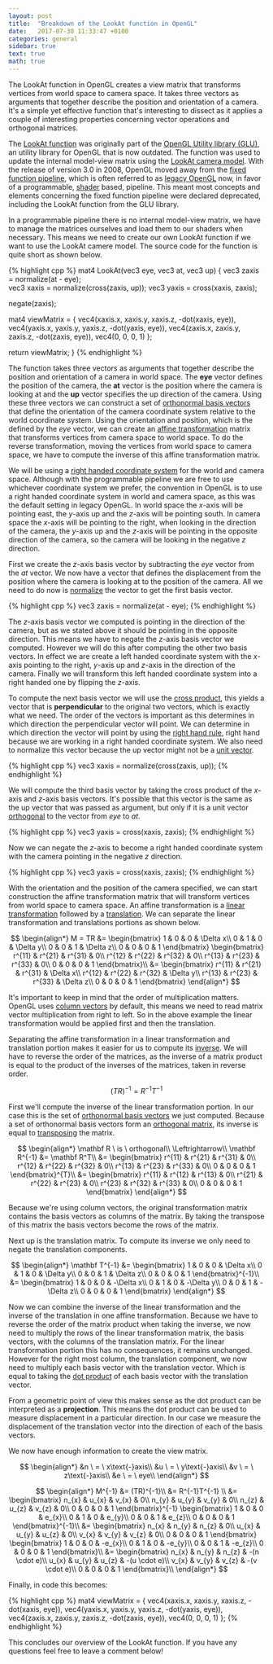 ```yaml
---
layout: post
title:  "Breakdown of the LookAt function in OpenGL"
date:   2017-07-30 11:33:47 +0100
categories: general
sidebar: true
text: true
math: true
---
```

The LookAt function in OpenGL creates a view matrix that transforms vertices
from world space to camera space. It takes three vectors as arguments that
together describe the position and orientation of a camera. It's a simple
yet effective function that's interesting to dissect as it applies a couple of
interesting properties concerning vector operations and orthogonal matrices.

The [LookAt function] was originally part of the [OpenGL Utility library (GLU)][GLU],
an utility library for OpenGL that is now outdated. The function
was used to update the internal model-view matrix using the [LookAt camera model].
With the release of version 3.0 in 2008, OpenGL moved away from the [fixed
function pipeline], which is often referred to as [legacy OpenGL] now, in favor of
a programmable, [shader] based, pipeline. This meant most concepts and elements
concerning the fixed function pipeline were declared deprecated, including the
LookAt function from the GLU library.

In a programmable pipeline there is no internal model-view matrix, we have
to manage the matrices ourselves and load them to our shaders when necessary.
This means we need to create our own LookAt function if we want to use the
LookAt camere model. The source code for the function is quite short as shown
below.

{% highlight cpp %}
mat4 LookAt(vec3 eye, vec3 at, vec3 up)
{
  vec3 zaxis = normalize(at - eye);    
  vec3 xaxis = normalize(cross(zaxis, up));
  vec3 yaxis = cross(xaxis, zaxis);

  negate(zaxis);

  mat4 viewMatrix = {
    vec4(xaxis.x, xaxis.y, xaxis.z, -dot(xaxis, eye)),
    vec4(yaxis.x, yaxis.y, yaxis.z, -dot(yaxis, eye)),
    vec4(zaxis.x, zaxis.y, zaxis.z, -dot(zaxis, eye)),
    vec4(0, 0, 0, 1)
  };

  return viewMatrix;
}
{% endhighlight %}

The function takes three vectors as arguments that together describe the
position and orientation of a camera in world space. The **eye** vector defines the
position of the camera, the **at** vector is the position where the camera is
looking at and the **up** vector specifies the up direction of the camera. Using
these three vectors we can construct a set of [orthonormal basis vectors] that
define the orientation of the camera coordinate system relative to the world
coordinate system. Using the orientation and position, which is the defined by
the *eye* vector, we can create an [affine transformation] matrix that transforms
vertices from camera space to world space. To do the reverse transformation,
moving the vertices from world space to camera space, we have to compute the inverse
of this affine transformation matrix.

We will be using a [right handed coordinate system] for the world and camera
space. Although with the programmable pipeline we are free to use whichever
coordinate system we prefer, the convention in OpenGL is to use a right handed
coordinate system in world and camera space, as this was the default setting
in legacy OpenGL. In world space the *x*-axis will be pointing east, the *y*-axis
up and the *z*-axis will be pointing south. In camera space the *x*-axis will be
pointing to the right, when looking in the direction of the camera, the *y*-axis
up and the *z*-axis will be pointing in the opposite direction of the camera, so
the camera will be looking in the negative *z* direction.

First we create the *z*-axis basis vector by subtracting the *eye* vector from the
*at* vector. We now have a vector that defines the displacement from the position 
where the camera is looking at to the position of the camera. All we need to do
now is [normalize] the vector to get the first basis vector.

{% highlight cpp %}
  vec3 zaxis = normalize(at - eye);
{% endhighlight %}

The *z*-axis basis vector we computed is pointing in the direction of the camera,
but as we stated above it should be pointing in the opposite direction. This
means we have to negate the *z*-axis basis vector we computed. However we will do
this after computing the other two basis vectors. In effect we are create a left
handed coordinate system with the *x*-axis pointing to the right, *y*-axis up and
*z*-axis in the direction of the camera. Finally we will transform this left
handed coordinate system into a right handed one by flipping the *z*-axis.

To compute the next basis vector we will use the [cross product], this yields
a vector that is **perpendicular** to the original two vectors, which is exactly
what we need. The order of the vectors is important as this determines in
which direction the perpendicular vector will point. We can determine in which
direction the vector will point by using the [right hand rule], right hand because
we are working in a right handed coordinate system. We also need to normalize
this vector because the up vector might not be a [unit vector].

{% highlight cpp %}
  vec3 xaxis = normalize(cross(zaxis, up));
{% endhighlight %}

We will compute the third basis vector by taking the cross product of the *x*-axis
and *z*-axis basis vectors. It's possible that this vector is the same as the up
vector that was passed as argument, but only if it is a unit vector [orthogonal]
to the vector from *eye* to *at*.

{% highlight cpp %}
  vec3 yaxis = cross(xaxis, zaxis);
{% endhighlight %}

Now we can negate the *z*-axis to become a right handed coordinate system with
the camera pointing in the negative *z* direction.

{% highlight cpp %}
  vec3 yaxis = cross(xaxis, zaxis);
{% endhighlight %}

With the orientation and the position of the camera specified, we can start
construction the affine transformation matrix that will transform vertices
from world space to camera space. An affine transformation is a [linear
transformation] followed by a [translation]. We can separate the linear
transformation and translations portions as shown below.

$$
\begin{align*}
M = TR &= \begin{bmatrix}
            1 & 0 & 0 & \Delta x\\
            0 & 1 & 0 & \Delta y\\
            0 & 0 & 1 & \Delta z\\
            0 & 0 & 0 & 1
          \end{bmatrix}
          \begin{bmatrix}
            r^{11} & r^{21} & r^{31} & 0\\
            r^{12} & r^{22} & r^{32} & 0\\
            r^{13} & r^{23} & r^{33} & 0\\
            0 & 0 & 0 & 1
          \end{bmatrix}\\
      &= \begin{bmatrix}
            r^{11} & r^{21} & r^{31} & \Delta x\\
            r^{12} & r^{22} & r^{32} & \Delta y\\
            r^{13} & r^{23} & r^{33} & \Delta z\\
            0 & 0 & 0 & 1
        \end{bmatrix}
\end{align*}
$$

It's important to keep in mind that the order of multiplication matters. OpenGL
uses [column vectors] by default, this means we need to read matrix
vector multiplication from right to left. So in the above example the linear
transformation would be applied first and then the translation.

Separating the affine transformation in a linear transformation and
translation portion makes it easier for us to compute its [inverse]. We will have
to reverse the order of the matrices, as the inverse of a matrix product is
equal to the product of the inverses of the matrices, taken in reverse order.

$$
(TR)^{-1} = R^{-1}T^{-1}
$$

First we'll compute the inverse of the linear transformation portion. In our
case this is the set of [orthonormal basis vectors] we just computed. Because a
set of orthonormal basis vectors form an [orthogonal matrix], its inverse is equal
to [transposing] the matrix.

$$
\begin{align*}
\mathbf R \ is \ orthogonal\\
\Leftrightarrow\\
\mathbf R^{-1} &= \mathbf R^T\\
      &= \begin{bmatrix}
            r^{11} & r^{21} & r^{31} & 0\\
            r^{12} & r^{22} & r^{32} & 0\\
            r^{13} & r^{23} & r^{33} & 0\\
            0 & 0 & 0 & 1
          \end{bmatrix}^{T}\\
      &= \begin{bmatrix}
            r^{11} & r^{12} & r^{13} & 0\\
            r^{21} & r^{22} & r^{23} & 0\\
            r^{23} & r^{32} & r^{33} & 0\\
            0 & 0 & 0 & 1
        \end{bmatrix}
\end{align*}
$$

Because we're using column vectors, the original transformation matrix contains
the basis vectors as columns of the matrix. By taking the transpose of
this matrix the basis vectors become the rows of the matrix.

Next up is the translation matrix. To compute its inverse we only need to negate
the translation components.

$$
\begin{align*}
\mathbf T^{-1}
      &= \begin{bmatrix}
            1 & 0 & 0 & \Delta x\\
            0 & 1 & 0 & \Delta y\\
            0 & 0 & 1 & \Delta z\\
            0 & 0 & 0 & 1
          \end{bmatrix}^{-1}\\
      &= \begin{bmatrix}
            1 & 0 & 0 & -\Delta x\\
            0 & 1 & 0 & -\Delta y\\
            0 & 0 & 1 & -\Delta z\\
            0 & 0 & 0 & 1
        \end{bmatrix}
\end{align*}
$$

Now we can combine the inverse of the linear transformation and the inverse of
the translation in one affine transformation. Because we have to reverse
the order of the matrix product when taking the inverse, we now need to multiply
the rows of the linear transformation matrix, the basis vectors, with the
columns of the translation matrix. For the linear transformation portion this
has no consequences, it remains unchanged. However for the right most column,
the translation component, we now need to multiply each basis vector with the
translation vector. Which is equal to taking the [dot product] of each basis
vector with the translation vector.

From a geometric point of view this makes sense as the dot product can be
interpreted as a **projection**. This means the dot product can be used to measure
displacement in a particular direction. In our case we measure the displacement
of the translation vector into the direction of each of the basis vectors.

We now have enough information to create the view matrix.

$$
\begin{align*}
&n \ = \ x\text{-}axis\\
&u \ = \ y\text{-}axis\\
&v \ = \ z\text{-}axis\\
&e \ = \ eye\\
\end{align*}
$$

$$
\begin{align*}
M^{-1} &= (TR)^{-1}\\
      &= R^{-1}T^{-1} \\
      &= \begin{bmatrix}
            n_{x} & u_{x} & v_{x} & 0\\
            n_{y} & u_{y} & v_{y} & 0\\
            n_{z} & u_{z} & v_{z} & 0\\
            0 & 0 & 0 & 1
          \end{bmatrix}^{-1}
          \begin{bmatrix}
            1 & 0 & 0 & e_{x}\\
            0 & 1 & 0 & e_{y}\\
            0 & 0 & 1 & e_{z}\\
            0 & 0 & 0 & 1
          \end{bmatrix}^{-1}\\
      &= \begin{bmatrix}
            n_{x} & n_{y} & n_{z} & 0\\
            u_{x} & u_{y} & u_{z} & 0\\
            v_{x} & v_{y} & v_{z} & 0\\
            0 & 0 & 0 & 1
          \end{bmatrix}
          \begin{bmatrix}
            1 & 0 & 0 & -e_{x}\\
            0 & 1 & 0 & -e_{y}\\
            0 & 0 & 1 & -e_{z}\\
            0 & 0 & 0 & 1
          \end{bmatrix}\\
      &= \begin{bmatrix}
            n_{x} & n_{y} & n_{z} & -(n \cdot e)\\
            u_{x} & u_{y} & u_{z} & -(u \cdot e)\\
            v_{x} & v_{y} & v_{z} & -(v \cdot e)\\
            0 & 0 & 0 & 1
          \end{bmatrix}\\      
\end{align*}
$$

Finally, in code this becomes:

{% highlight cpp %}
  mat4 viewMatrix = {
    vec4(xaxis.x, xaxis.y, xaxis.z, -dot(xaxis, eye)),
    vec4(yaxis.x, yaxis.y, yaxis.z, -dot(yaxis, eye)),
    vec4(zaxis.x, zaxis.y, zaxis.z, -dot(zaxis, eye)),
    vec4(0, 0, 0, 1)
  };
{% endhighlight %}

This concludes our overview of the LookAt function. If you have any questions
feel free to leave a comment below!

[LookAt function]: https://www.khronos.org/opengl/wiki/GluLookAt_code
[GLU]: https://en.wikipedia.org/wiki/OpenGL_Utility_Library
[LookAt camera model]: https://www.3dgep.com/understanding-the-view-matrix/#Look_At_Camera
[fixed function pipeline]: https://www.khronos.org/opengl/wiki/Fixed_Function_Pipeline
[legacy opengl]: https://www.khronos.org/opengl/wiki/Legacy_OpenGL
[shader]: https://www.khronos.org/opengl/wiki/Shader
[orthonormal basis vectors]: https://en.wikipedia.org/wiki/Orthonormal_basis
[affine transformation]: https://en.wikipedia.org/wiki/Affine_transformation
[right handed coordinate system]: http://mathworld.wolfram.com/Right-HandedCoordinateSystem.html
[normalize]: http://mathworld.wolfram.com/NormalizedVector.html
[cross product]: https://en.wikipedia.org/wiki/Cross_product
[right hand rule]: https://en.wikipedia.org/wiki/Right-hand_rule
[unit vector]: https://en.wikipedia.org/wiki/Unit_vector
[orthogonal]: https://en.wikipedia.org/wiki/Orthogonality
[linear transformation]: https://en.wikipedia.org/wiki/Transformation_matrix
[translation]: https://en.wikipedia.org/wiki/Translation_(geometry)
[inverse]: http://mathworld.wolfram.com/MatrixInverse.html
[orthogonal matrix]: https://en.wikipedia.org/wiki/Orthogonal_matrix
[transposing]: https://en.wikipedia.org/wiki/Transpose
[dot product]: https://en.wikipedia.org/wiki/Dot_product
[column vectors]: https://en.wikipedia.org/wiki/Row_and_column_vectors
